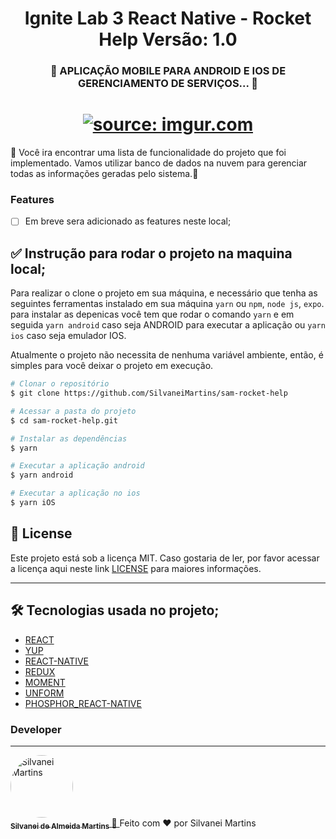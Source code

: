 <h1 align="center">
   Ignite Lab 3 React Native - Rocket Help
   Versão: 1.0
</h1>

<h3 align="center">
	🚧  APLICAÇÃO MOBILE PARA ANDROID E IOS DE GERENCIAMENTO DE SERVIÇOS...  🚧
</h3>

<h1 align="center">
    <a href="https://imgur.com/VMqUmnF"><img src="https://i.imgur.com/VMqUmnF.png" title="source: imgur.com" /></a>
    <br />
</h1>

🚀 Você ira encontrar uma lista de funcionalidade do projeto que foi implementado. Vamos utilizar banco de dados na nuvem para gerenciar todas as informações geradas pelo sistema.📄

### Features

-   [ ] Em breve sera adicionado as features neste local;

## ✅ Instrução para rodar o projeto na maquina local;

Para realizar o clone o projeto em sua máquina, e necessário que tenha as seguintes ferramentas instalado em sua máquina `yarn` ou `npm`, `node js`, `expo`. para instalar as depenicas você tem que rodar o comando `yarn` e em seguida `yarn android` caso seja ANDROID para executar a aplicação ou `yarn ios` caso seja emulador IOS.

Atualmente o projeto não necessita de nenhuma variável ambiente, então, é simples para você deixar o projeto em execução.

```bash
# Clonar o repositório
$ git clone https://github.com/SilvaneiMartins/sam-rocket-help

# Acessar a pasta do projeto
$ cd sam-rocket-help.git

# Instalar as dependências
$ yarn

# Executar a aplicação android
$ yarn android

# Executar a aplicação no ios
$ yarn iOS
```

## :memo: License

Este projeto está sob a licença MIT. Caso gostaria de ler, por favor acessar a licença aqui neste link [LICENSE](https://github.com/SilvaneiMartins/sam-rocket-help/blob/master/LICENSE) para maiores informações.

---

## 🛠 Tecnologias usada no projeto;

-   [REACT](https://pt-br.reactjs.org)
-   [YUP](https://github.com/jquense/yup)
-   [REACT-NATIVE](https://reactnative.dev/)
-   [REDUX](https://github.com/reduxjs/redux)
-   [MOMENT](https://github.com/moment/moment)
-   [UNFORM](https://github.com/unform/unform)
-   [PHOSPHOR_REACT-NATIVE](https://phosphoricons.com/)

### Developer

---

<a href="https://github.com/SilvaneiMartins">
    <img
        style="border-radius:50%"
        src="https://github.com/SilvaneiMartins.png"
        width="100px;"
        alt="Silvanei Martins"
    />
    <br />
    <sub>
        <b>Silvanei de Almeida Martins</b>
    </sub>
</a>
     <a href="https://github.com/SilvaneiMartins" title="Silvanei martins" >
    🚀
 </a>
Feito com ❤️ por Silvanei Martins
